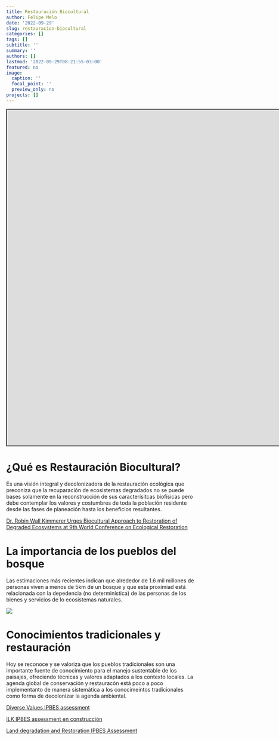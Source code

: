 ```yaml
---
title: Restauración Biocultural
author: Felipe Melo
date: '2022-09-29'
slug: restauracion-biocultural
categories: []
tags: []
subtitle: ''
summary: ''
authors: []
lastmod: '2022-09-29T08:21:55-03:00'
featured: no
image:
  caption: ''
  focal_point: ''
  preview_only: no
projects: []
---
```


<script src="/rmarkdown-libs/fitvids/fitvids.min.js"></script>
<div class="shareagain" style="min-width:300px;margin:1em auto;" data-exeternal="1">
<iframe src="https://ecoaplic.org/en/slides_aulas/restor_unam/03_rest_movsoci.html#1" width="1600" height="900" style="border:2px solid currentColor;" loading="lazy" allowfullscreen></iframe>
<script>fitvids('.shareagain', {players: 'iframe'});</script>
</div>

# ¿Qué es Restauración Biocultural?

Es una visión integral y decolonizadora de la restauración ecológica que preconiza que la recuparación de ecosistemas degradados no se puede bases solamente en la reconstrucción de sus caracterísitcas biofísicas pero debe contemplar los valores y costumbres de toda la población residente desde las fases de planeación hasta los beneficios resultantes.

[Dr. Robin Wall Kimmerer Urges Biocultural Approach to Restoration of Degraded Ecosystems at 9th World Conference on Ecological Restoration](https://www.ser.org/news/570411/Dr.-Kimmerer-Urges-Biocultural-Approach-to-Restoration-of-Degraded-Ecosystems-at-SER-2021.htm)

# La importancia de los pueblos del bosque

Las estimaciones más recientes indican que alrededor de 1.6 mil millones de personas viven a menos de 5km de un bosque y que esta proximiad está relacionada con la depedencia (no determinística) de las personas de los bienes y servicios de lo ecosistemas naturales.

<img src=https://ars.els-cdn.com/content/image/1-s2.0-S2590332220304255-fx1.jpg>

# Conocimientos tradicionales y restauración

Hoy se reconoce y se valoriza que los pueblos tradicionales son una importante fuente de conocimiento para el manejo sustentable de los paisajes, ofreciendo técnicas y valores adaptados a los contexto locales. La agenda global de conservación y restauracón está poco a poco implementanto de manera sistemática a los conocimeintos tradicionales como forma de decolonizar la agenda ambiental.

[Diverse Values IPBES assessment](https://www.unep.org/resources/report/assessment-report-diverse-values-and-valuation-nature#:~:text=The%20Intergovernmental%20Science%2DPolicy%20Platform,crisis%20and%20to%20achieve%20Sustainable)

[ILK IPBES assessment en construcción](https://ipbes.net/ilk-publication-resources)

[Land degradation and Restoration IPBES Assessment](https://ipbes.net/sites/default/files/spm_3bi_ldr_digital.pdf)
